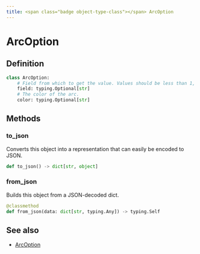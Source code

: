 ```yaml
---
title: <span class="badge object-type-class"></span> ArcOption
---
```

# <span class="badge object-type-class"></span> ArcOption

## Definition

```python
class ArcOption:
    # Field from which to get the value. Values should be less than 1, representing fraction of a circle.
    field: typing.Optional[str]
    # The color of the arc.
    color: typing.Optional[str]
```
## Methods

### <span class="badge object-method"></span> to_json

Converts this object into a representation that can easily be encoded to JSON.

```python
def to_json() -> dict[str, object]
```

### <span class="badge object-method"></span> from_json

Builds this object from a JSON-decoded dict.

```python
@classmethod
def from_json(data: dict[str, typing.Any]) -> typing.Self
```

## See also

 * <span class="badge builder"></span> [ArcOption](./builder-ArcOption.md)
